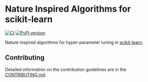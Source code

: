 # Nature Inspired Algorithms for scikit-learn

[![CI](https://github.com/timzatko/Sklearn-Nature-Inspired-Algorithms/workflows/CI/badge.svg?branch=master)](https://github.com/timzatko/Sklearn-Nature-Inspired-Algorithms/actions?query=workflow:CI+branch:master)
[![PyPI version](https://badge.fury.io/py/sklearn-nature-inspired-algorithms.svg)](https://badge.fury.io/py/sklearn-nature-inspired-algorithms)
 
Nature inspired algorithms for hyper-parameter tuning in [scikit-learn](https://github.com/scikit-learn/scikit-learn). 

## Contributing

Detailed information on the contribution guidelines are in the [CONTRIBUTING.md](./CONTRIBUTING.md).